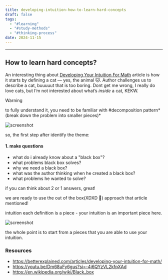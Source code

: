 ```yaml
---
title: developing-intuition-how-to-learn-hard-concepts
draft: false
tags:
  - "#learning"
  - "#study-methods"
  - "#thinking-process"
date: 2024-11-15
---
```


---
## How to learn hard concepts?

An interesting thing about [Developing Your Intuition For Math](https://betterexplained.com/articles/developing-your-intuition-for-math/) article is how it starts by defining a cat — yes, the animal 🐱. Author challenges us to describe a cat, buuuuut that is too boring. Dont get me wrong, I really do love cats, but I’m not interested about what’s _inside_ a cat, KEKW.

> [!warning]
>  to fully understand it, you need to be familiar with #decomposition pattern*(break down the problem into smaller pieces)* 



![screenshot](/images/Screenshot%202024-11-15%20at%2021.02.11.png)

so, the first step after identify the theme: 
#### 1. make questions
* what do i already know about a "black box"?
* what problems black box solves?
* why we need a black box?
* what was the author thinking when he created a black box?
* what problems he wanted to solve?

if you can think about 2 or 1 answers, great! 

we are ready to use the out of the box(XDXD 🥁) approach that article mentioned!

intuition
each definition is a piece - your intuition is an important piece here.

![screenshot](/images/Screenshot%202024-11-15%20at%2021.44.29.png)

the whole point is to start from a pieces that you are able to use your intuition.

### Resources
* https://betterexplained.com/articles/developing-your-intuition-for-math/
* https://youtu.be/Dm68uFy6gus?si=-4i6QYzVL2kfpXAd
* https://en.wikipedia.org/wiki/Black_box




